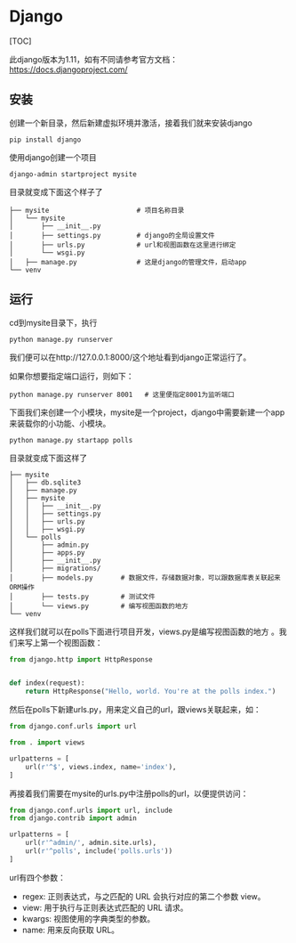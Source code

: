 # Django

[TOC]

此django版本为1.11，如有不同请参考官方文档：https://docs.djangoproject.com/

## 安装

创建一个新目录，然后新建虚拟环境并激活，接着我们就来安装django

```
pip install django
```

使用django创建一个项目

```
django-admin startproject mysite
```

目录就变成下面这个样子了

```
├── mysite                      # 项目名称目录
│   └── mysite
│       ├── __init__.py
│       ├── settings.py         # django的全局设置文件
│       ├── urls.py             # url和视图函数在这里进行绑定
│       └── wsgi.py
│   ├── manage.py               # 这是django的管理文件，启动app
└── venv

```



## 运行



cd到mysite目录下，执行

```
python manage.py runserver
```

我们便可以在http://127.0.0.1:8000/这个地址看到django正常运行了。

如果你想要指定端口运行，则如下：

```
python manage.py runserver 8001   # 这里便指定8001为监听端口
```



下面我们来创建一个小模块，mysite是一个project，django中需要新建一个app来装载你的小功能、小模块。

```
python manage.py startapp polls
```

目录就变成下面这样了

```
├── mysite
│   ├── db.sqlite3
│   ├── manage.py
│   ├── mysite
│   │   ├── __init__.py
│   │   ├── settings.py
│   │   ├── urls.py
│   │   ├── wsgi.py
│   └── polls
│       ├── admin.py
│       ├── apps.py
│       ├── __init__.py
│       ├── migrations/
│       ├── models.py       # 数据文件，存储数据对象，可以跟数据库表关联起来ORM操作
│       ├── tests.py        # 测试文件
│       └── views.py        # 编写视图函数的地方
└── venv
```

这样我们就可以在polls下面进行项目开发，views.py是编写视图函数的地方 。我们来写上第一个视图函数：

```python
from django.http import HttpResponse


def index(request):
    return HttpResponse("Hello, world. You're at the polls index.")
```

然后在polls下新建urls.py，用来定义自己的url，跟views关联起来，如：

```python
from django.conf.urls import url

from . import views

urlpatterns = [
    url(r'^$', views.index, name='index'),
]
```

再接着我们需要在mysite的urls.py中注册polls的url，以便提供访问：

```python
from django.conf.urls import url, include
from django.contrib import admin

urlpatterns = [
    url(r'^admin/', admin.site.urls),
    url(r'^polls', include('polls.urls'))
]
```



url有四个参数：

- regex: 正则表达式，与之匹配的 URL 会执行对应的第二个参数 view。
- view: 用于执行与正则表达式匹配的 URL 请求。
- kwargs: 视图使用的字典类型的参数。
- name: 用来反向获取 URL。

